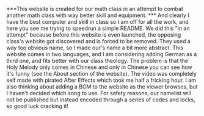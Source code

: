 ***This website is created for our math class in an attempt to combat another math class with way better skill and equipment. ***
And clearly I have the best computer and skill in class so I am off for all the work, and here you see me trying to speedrun a simple README.
We did this "in an attempt" because before this website is even launched, the opposing class's website got discovered and is forced to be removed. 
They used a way too obvious name, so I made our's name a bit more abstract. 
This website comes in two languages, and I am considering adding German as a third one, and fits better with our class theology. 
The problem is that the Holy Melody only comes in Chinese and only in Chinese you can see how it's funny (see the About section of the website). 
The video was completely self made with pirated After Effects which took me half a fricking hour. 
I am also thinking about adding a BGM to the website as the viewer browses, but I haven't decided which song to use. 
For safety reasons, our namelist will not be published but instead encoded through a series of codes and locks, so good luck cracking it! 